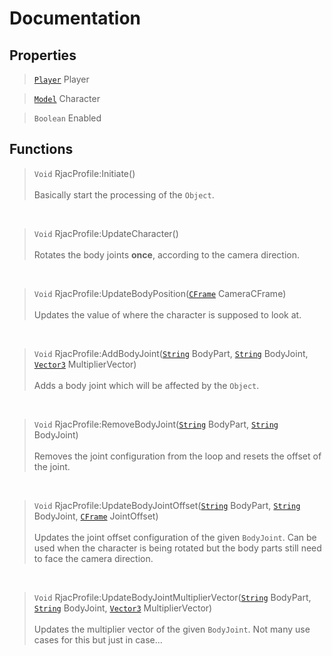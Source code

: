 # Documentation

## Properties

> [`Player`](https://developer.roblox.com/en-us/api-reference/class/Player) Player

> [`Model`](https://developer.roblox.com/en-us/api-reference/class/Model) Character

> `Boolean` Enabled

## Functions

> `Void` RjacProfile:Initiate() <br> <br>
Basically start the processing of the `Object`.

<br>

> `Void` RjacProfile:UpdateCharacter() <br> <br>
Rotates the body joints **once**, according to the camera direction.

<br>

> `Void` RjacProfile:UpdateBodyPosition([`CFrame`](https://developer.roblox.com/en-us/api-reference/datatype/CFrame) CameraCFrame) <br> <br>
Updates the value of where the character is supposed to look at.

<br>

> `Void` RjacProfile:AddBodyJoint([`String`](https://developer.roblox.com/en-us/articles/String) BodyPart, [`String`](https://developer.roblox.com/en-us/articles/String) BodyJoint, [`Vector3`](https://developer.roblox.com/en-us/api-reference/datatype/Vector3) MultiplierVector) <br> <br>
Adds a body joint which will be affected by the `Object`.

<br>

> `Void` RjacProfile:RemoveBodyJoint([`String`](https://developer.roblox.com/en-us/articles/String) BodyPart, [`String`](https://developer.roblox.com/en-us/articles/String) BodyJoint) <br> <br>
Removes the joint configuration from the loop and resets the offset of the joint.

<br>

> `Void` RjacProfile:UpdateBodyJointOffset([`String`](https://developer.roblox.com/en-us/articles/String) BodyPart, [`String`](https://developer.roblox.com/en-us/articles/String) BodyJoint, [`CFrame`](https://developer.roblox.com/en-us/api-reference/datatype/CFrame) JointOffset) <br> <br>
Updates the joint offset configuration of the given `BodyJoint`. Can be used when the character is being rotated but the body parts still need to face the camera direction.

<br>

> `Void` RjacProfile:UpdateBodyJointMultiplierVector([`String`](https://developer.roblox.com/en-us/articles/String) BodyPart, [`String`](https://developer.roblox.com/en-us/articles/String) BodyJoint, [`Vector3`](https://developer.roblox.com/en-us/api-reference/datatype/Vector3) MultiplierVector) <br> <br>
Updates the multiplier vector of the given `BodyJoint`. Not many use cases for this but just in case...